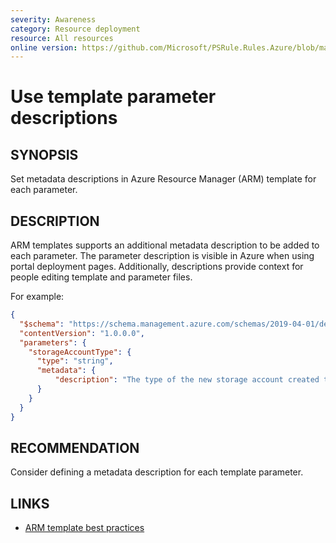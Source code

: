 ```yaml
---
severity: Awareness
category: Resource deployment
resource: All resources
online version: https://github.com/Microsoft/PSRule.Rules.Azure/blob/main/docs/rules/en/Azure.Template.ParamDescription.md
---
```


# Use template parameter descriptions

## SYNOPSIS

Set metadata descriptions in Azure Resource Manager (ARM) template for each parameter.

## DESCRIPTION

ARM templates supports an additional metadata description to be added to each parameter.
The parameter description is visible in Azure when using portal deployment pages.
Additionally, descriptions provide context for people editing template and parameter files.

For example:

```json
{
  "$schema": "https://schema.management.azure.com/schemas/2019-04-01/deploymentTemplate.json#",
  "contentVersion": "1.0.0.0",
  "parameters": {
    "storageAccountType": {
      "type": "string",
      "metadata": {
          "description": "The type of the new storage account created to store the VM disks."
      }
    }
  }
}
```

## RECOMMENDATION

Consider defining a metadata description for each template parameter.

## LINKS

- [ARM template best practices](https://docs.microsoft.com/en-us/azure/azure-resource-manager/templates/template-best-practices#general-recommendations-for-parameters)
